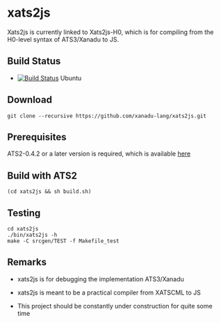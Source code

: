 # xats2js

Xats2js is currently linked to Xats2js-H0, which is
for compiling from the H0-level syntax of ATS3/Xanadu to JS.

## Build Status

* [![Build Status](https://travis-ci.org/xanadu-lang/xats2js.svg?branch=master)](https://travis-ci.org/xanadu-lang/xats2js) Ubuntu

## Download

```
git clone --recursive https://github.com/xanadu-lang/xats2js.git
```

## Prerequisites

ATS2-0.4.2 or a later version is required,
which is available [here](http://www.ats-lang.org/Downloads.html)

## Build with ATS2

```
(cd xats2js && sh build.sh)
```

## Testing

```
cd xats2js
./bin/xats2js -h
make -C srcgen/TEST -f Makefile_test
```

## Remarks

- xats2js is for debugging the implementation ATS3/Xanadu

- xats2js is meant to be a practical compiler from XATSCML to JS

- This project should be constantly under construction for quite some time
